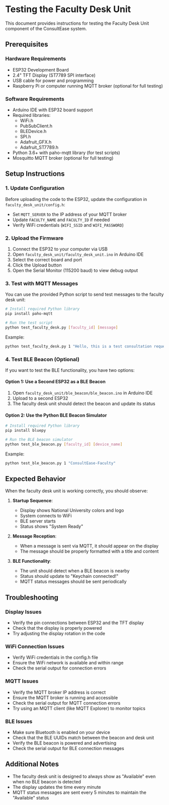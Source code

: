 # Testing the Faculty Desk Unit

This document provides instructions for testing the Faculty Desk Unit component of the ConsultEase system.

## Prerequisites

### Hardware Requirements
- ESP32 Development Board
- 2.4" TFT Display (ST7789 SPI interface)
- USB cable for power and programming
- Raspberry Pi or computer running MQTT broker (optional for full testing)

### Software Requirements
- Arduino IDE with ESP32 board support
- Required libraries:
  - WiFi.h
  - PubSubClient.h
  - BLEDevice.h
  - SPI.h
  - Adafruit_GFX.h
  - Adafruit_ST7789.h
- Python 3.6+ with paho-mqtt library (for test scripts)
- Mosquitto MQTT broker (optional for full testing)

## Setup Instructions

### 1. Update Configuration

Before uploading the code to the ESP32, update the configuration in `faculty_desk_unit/config.h`:

- Set `MQTT_SERVER` to the IP address of your MQTT broker
- Update `FACULTY_NAME` and `FACULTY_ID` if needed
- Verify WiFi credentials (`WIFI_SSID` and `WIFI_PASSWORD`)

### 2. Upload the Firmware

1. Connect the ESP32 to your computer via USB
2. Open `faculty_desk_unit/faculty_desk_unit.ino` in Arduino IDE
3. Select the correct board and port
4. Click the Upload button
5. Open the Serial Monitor (115200 baud) to view debug output

### 3. Test with MQTT Messages

You can use the provided Python script to send test messages to the faculty desk unit:

```bash
# Install required Python library
pip install paho-mqtt

# Run the test script
python test_faculty_desk.py [faculty_id] [message]
```

Example:
```bash
python test_faculty_desk.py 1 "Hello, this is a test consultation request"
```

### 4. Test BLE Beacon (Optional)

If you want to test the BLE functionality, you have two options:

#### Option 1: Use a Second ESP32 as a BLE Beacon
1. Open `faculty_desk_unit/ble_beacon/ble_beacon.ino` in Arduino IDE
2. Upload to a second ESP32
3. The faculty desk unit should detect the beacon and update its status

#### Option 2: Use the Python BLE Beacon Simulator
```bash
# Install required Python library
pip install bluepy

# Run the BLE beacon simulator
python test_ble_beacon.py [faculty_id] [device_name]
```

Example:
```bash
python test_ble_beacon.py 1 "ConsultEase-Faculty"
```

## Expected Behavior

When the faculty desk unit is working correctly, you should observe:

1. **Startup Sequence**:
   - Display shows National University colors and logo
   - System connects to WiFi
   - BLE server starts
   - Status shows "System Ready"

2. **Message Reception**:
   - When a message is sent via MQTT, it should appear on the display
   - The message should be properly formatted with a title and content

3. **BLE Functionality**:
   - The unit should detect when a BLE beacon is nearby
   - Status should update to "Keychain connected!"
   - MQTT status messages should be sent periodically

## Troubleshooting

### Display Issues
- Verify the pin connections between ESP32 and the TFT display
- Check that the display is properly powered
- Try adjusting the display rotation in the code

### WiFi Connection Issues
- Verify WiFi credentials in the config.h file
- Ensure the WiFi network is available and within range
- Check the serial output for connection errors

### MQTT Issues
- Verify the MQTT broker IP address is correct
- Ensure the MQTT broker is running and accessible
- Check the serial output for MQTT connection errors
- Try using an MQTT client (like MQTT Explorer) to monitor topics

### BLE Issues
- Make sure Bluetooth is enabled on your device
- Check that the BLE UUIDs match between the beacon and desk unit
- Verify the BLE beacon is powered and advertising
- Check the serial output for BLE connection messages

## Additional Notes

- The faculty desk unit is designed to always show as "Available" even when no BLE beacon is detected
- The display updates the time every minute
- MQTT status messages are sent every 5 minutes to maintain the "Available" status
